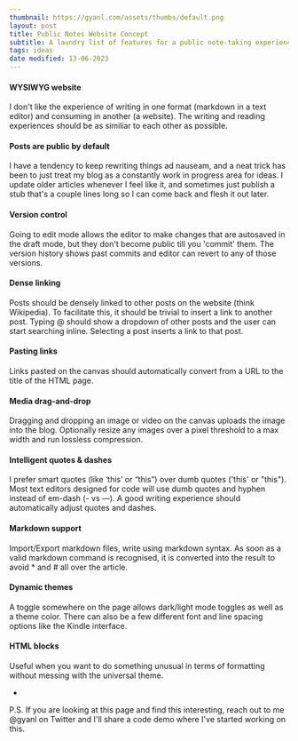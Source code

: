 ```yaml
---
thumbnail: https://gyanl.com/assets/thumbs/default.png
layout: post
title: Public Notes Website Concept
subtitle: A laundry list of features for a public note-taking experience that I wish someone built (and might try to build myself at some point if nobody else does it).
tags: ideas
date modified: 13-06-2023
---
```


#### WYSIWYG website

I don't like the experience of writing in one format (markdown in a text editor) and consuming in another (a website). The writing and reading experiences should be as similiar to each other as possible.

#### Posts are public by default

I have a tendency to keep rewriting things ad nauseam, and a neat trick has been to just treat my blog as a constantly work in progress area for ideas. I update older articles whenever I feel like it, and sometimes just publish a stub that's a couple lines long so I can come back and flesh it out later.

#### Version control

Going to edit mode allows the editor to make changes that are autosaved in the draft mode, but they don't become public till you 'commit' them. The version history shows past commits and editor can revert to any of those versions.

#### Dense linking

Posts should be densely linked to other posts on the website (think Wikipedia). To facilitate this, it should be trivial to insert a link to another post. Typing @ should show a dropdown of other posts and the user can start searching inline. Selecting a post inserts a link to that post.

#### Pasting links

Links pasted on the canvas should automatically convert from a URL to the title of the HTML page.

#### Media drag-and-drop

Dragging and dropping an image or video on the canvas uploads the image into the blog. Optionally resize any images over a pixel threshold to a max width and run lossless compression.

#### Intelligent quotes & dashes

I prefer smart quotes (like ‘this’ or “this”) over dumb quotes ('this' or "this"). Most text editors designed for code will use dumb quotes and hyphen instead of em-dash (- vs —). A good writing experience should automatically adjust quotes and dashes.

#### Markdown support

Import/Export markdown files, write using markdown syntax. As soon as a valid markdown command is recognised, it is converted into the result to avoid * and # all over the article.

#### Dynamic themes

A toggle somewhere on the page allows dark/light mode toggles as well as a theme color. There can also be a few different font and line spacing options like the Kindle interface.

#### HTML blocks

Useful when you want to do something unusual in terms of formatting without messing with the universal theme.

-

P.S. If you are looking at this page and find this interesting, reach out to me @gyanl on Twitter and I'll share a code demo where I've started working on this.
